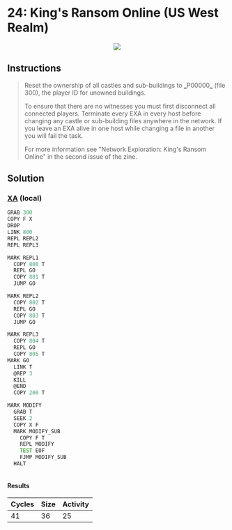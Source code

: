 # 24: King's Ransom Online (US West Realm)

<div align="center"><img src="EXAPUNKS - King's Ransom Online (41, 36, 25, 2024-06-23-17-25-18).mp4" /></div>

## Instructions
> ﻿Reset the ownership of all castles and sub-buildings to ‗P00000‗ (file 300), the player ID for unowned buildings.
> 
> To ensure that there are no witnesses you must first disconnect all connected players. Terminate every EXA in every host before changing any castle or sub-building files anywhere in the network. If you leave an EXA alive in one host while changing a file in another you will fail the task.
> 
> For more information see "Network Exploration: King's Ransom Online" in the second issue of the zine.

## Solution

### [XA](XA.exa) (local)
```asm
GRAB 300
COPY F X
DROP
LINK 800
REPL REPL2
REPL REPL3

MARK REPL1
  COPY 800 T
  REPL GO
  COPY 801 T
  JUMP GO

MARK REPL2
  COPY 802 T
  REPL GO
  COPY 803 T
  JUMP GO

MARK REPL3
  COPY 804 T
  REPL GO
  COPY 805 T
MARK GO
  LINK T
  @REP 3
  KILL
  @END
  COPY 200 T

MARK MODIFY
  GRAB T
  SEEK 2
  COPY X F
  MARK MODIFY_SUB
    COPY F T
    REPL MODIFY
    TEST EOF
    FJMP MODIFY_SUB
  HALT
  
```

#### Results
| Cycles | Size | Activity |
|--------|------|----------|
| 41     | 36   | 25       |
